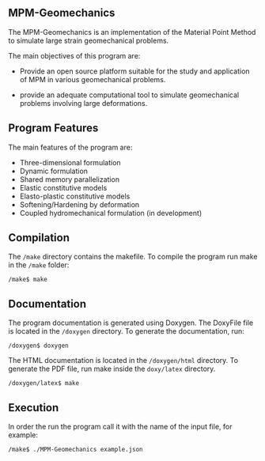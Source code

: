 ## MPM-Geomechanics

The MPM-Geomechanics is an implementation of the Material Point Method to simulate large strain geomechanical problems.

The main objectives of this program are:

- Provide an open source platform suitable for the study and application of MPM in various geomechanical problems.

- provide an adequate computational tool to simulate geomechanical problems involving large deformations.

## Program Features

The main features of the program are:

- Three-dimensional formulation
- Dynamic formulation
- Shared memory parallelization
- Elastic constitutive models
- Elasto-plastic constitutive models
- Softening/Hardening by deformation
- Coupled hydromechanical formulation (in development)

## Compilation

The `/make` directory contains the makefile. To compile the program run make in the `/make` folder:

`/make$ make`

## Documentation

The program documentation is generated using Doxygen. The DoxyFile file is located in the `/doxygen` directory. To generate the documentation, run:

`/doxygen$ doxygen`

The HTML documentation is located in the `/doxygen/html` directory. To generate the PDF file, run make inside the `doxy/latex` directory.

`/doxygen/latex$ make`

## Execution

In order the run the program call it with the name of the input file, for example:

`/make$ ./MPM-Geomechanics example.json`